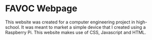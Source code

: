 # FAVOC Webpage
This website was created for a computer engineering project in high-school. It was meant to market a simple device that I created using a Raspberry Pi. This website makes use of CSS, Javascript and HTML.

